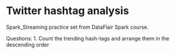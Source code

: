 # Twitter hashtag analysis
Spark_Streaming practice set from DataFlair Spark course.

Questions:
    1. Count the trending hash-tags and arrange them in the descending order
